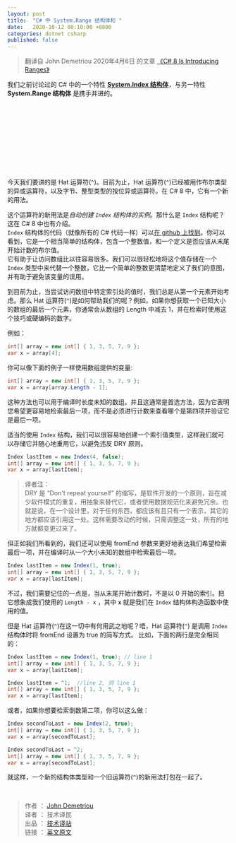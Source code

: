 ```yaml
---
layout: post
title:  "C# 中 System.Range 结构体和 "
date:   2020-10-12 00:10:00 +0800
categories: dotnet csharp
published: false
---
```


> 翻译自 John Demetriou 2020年4月6日 的文章 [《C# 8 Is Introducing Ranges》](http://www.devsanon.com/c/c-8-is-introducing-ranges/)

我们之前讨论过的 C# 中的一个特性 [**System.Index 结构体**](https://mp.weixin.qq.com/s/k4qxPRaMRRUWal5muc0SQQ)，与另一特性 **System.Range 结构体** 是携手并进的。
































<br/><br/><br/><br/><br/><br/><br/><br/><br/>

今天我们要讲的是 Hat 运算符(`^`)。目前为止，Hat 运算符(`^`)已经被用作布尔类型的异或运算符，以及字节、整型类型的按位异或运算符。在 C# 8 中，它有一个新的用法。

这个运算符的新用法是*自动创建 `Index` 结构体的实例*。那什么是 `Index` 结构呢？这在 C# 8 中也有介绍。  
`Index` 结构体的代码（就像所有的 C# 代码一样）可以[在 github 上找到](https://github.com/dotnet/coreclr/blob/88eb93abba27e97d5997ad2d6c04b54aeaff5e8f/src/System.Private.CoreLib/shared/System/Index.cs)。你可以看到，它是一个相当简单的结构体，包含一个整数值，和一个定义是否应该从末尾开始计数的布尔值。  
它有助于让访问数组比以往容易很多。我们可以很轻松地将这个值存储在一个 `Index` 类型中来代替一个整数，它比一个简单的整数更清楚地定义了我们的意图，并有助于避免该变量的误用。

到目前为止，当尝试访问数组中特定索引处的值时，我们总是从第一个元素开始考虑。那么 Hat 运算符(`^`)是如何帮助我们的呢？例如，如果你想获取一个已知大小的数组的最后一个元素，你通常会从数组的 Length 中减去 1，并在检索时使用这个技巧或硬编码的数字。

例如：

```csharp
int[] array = new int[] { 1, 3, 5, 7, 9 };
var x = array[4];
```

你可以像下面的例子一样使用数组提供的变量:

```csharp
int[] array = new int[] { 1, 3, 5, 7, 9 };
var x = array[array.Length - 1];
```

这种方法也可以用于编译时长度未知的数组。并且这通常是首选方法，因为它表明您希望更容易地检索最后一项，而不是必须进行计数来查看哪个是第四项并验证它是最后一项。

适当的使用 `Index` 结构，我们可以很容易地创建一个索引值类型，这样我们就可以存储它并随心地重用它，以避免违反 DRY 原则。

```csharp
Index lastItem = new Index(4, false);
int[] array = new int[] { 1, 3, 5, 7, 9 };
var x = array[lastItem];
```

> 译者注：  
> DRY 是 “Don't repeat yourself” 的缩写，是软件开发的一个原则，旨在减少软件模式的重复，用抽象来替代它，或者使用数据规范化来避免冗余。也就是说，在一个设计里，对于任何东西，都应该有且只有一个表示，其它的地方都应该引用这一处。这样需要改动的时候，只需调整这一处，所有的地方就都变更过来了。

但正如我们所看到的，我们还可以使用 fromEnd 参数来更好地表达我们希望检索最后一项，并在编译时从一个大小未知的数组中检索最后一项。

```csharp
Index lastItem = new Index(1, true);
int[] array = new int[] { 1, 3, 5, 7, 9 };
var x = array[lastItem];
```

不过，我们需要记住的一点是，当从末尾开始计数时，不是以 0 开始的索引。把它想象成我们使用的 `Length - x` ，其中 **`x`** 就是我们在 `Index` 结构体构造函数中使用的值。

但是 Hat 运算符(`^`)在这一切中有何用武之地呢？唔，Hat 运算符(`^`) 是调用 `Index` 结构体时将 fromEnd 设置为 true 的简写方式。
比如，下面的两行是完全相同的：

```csharp
Index lastItem = new Index(1, true); // line 1
int[] array = new int[] { 1, 3, 5, 7, 9 };
var x = array[lastItem];

Index lastItem = ^1;  //line 2, 同 line 1
int[] array = new int[] { 1, 3, 5, 7, 9 };
var x = array[lastItem];
```

或者，如果你想要检索倒数第二项，你可以这么做：

```csharp
Index secondToLast = new Index(2, true);
int[] array = new int[] { 1, 3, 5, 7, 9 };
var x = array[secondToLast];

Index secondToLast = ^2;
int[] array = new int[] { 1, 3, 5, 7, 9 };
var x = array[secondToLast];
```

就这样，一个新的结构体类型和一个旧运算符(`^`)的新用法打包在一起了。

<br />

> 作者 ： [John Demetriou](https://www.devsanon.com/whoami/)   
> 译者 ： 技术译民   
> 出品 ： [技术译站](https://ittranslator.cn/)   
> 链接 ： [英文原文](http://www.devsanon.com/c/c-8-introducing-index-struct-and-a-brand-new-usage-for-the-hat-operator/)

